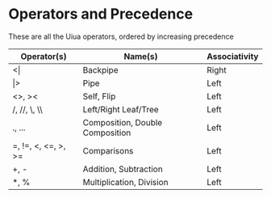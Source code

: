 # Operators and Precedence

These are all the Uiua operators, ordered by increasing precedence

| Operator(s)         | Name(s)                         | Associativity |
| ------------------- | ------------------------------- | ------------- |
| <\|                 | Backpipe                        | Right         |
| \|>                 | Pipe                            | Left          |
| <>, ><              | Self, Flip                      | Left          |
| /, //, \\, \\\\     | Left/Right Leaf/Tree            | Left          |
| ., ...              | Composition, Double Composition | Left          |
| =, !=, <, <=, >, >= | Comparisons                     | Left          |
| +, -                | Addition, Subtraction           | Left          |
| *, %                | Multiplication, Division        | Left          |
